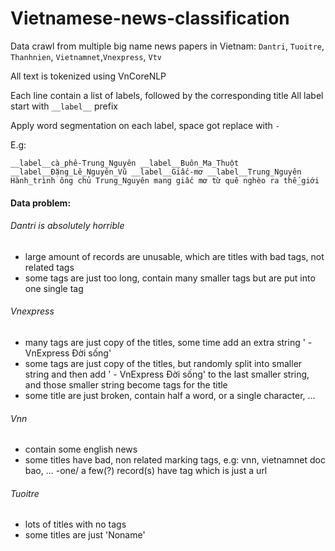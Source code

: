# Vietnamese-news-classification

Data crawl from multiple big name news papers in Vietnam: `Dantri`, `Tuoitre`, `Thanhnien`, `Vietnamnet`,`Vnexpress`, `Vtv`


All text is tokenized using VnCoreNLP

Each line contain a list of labels, followed by the corresponding title
All label start with ```__label__``` prefix

Apply word segmentation on each label, space got replace with ``-``

E.g: 
```
__label__cà_phê-Trung_Nguyên __label__Buôn_Ma_Thuột __label__Đặng_Lê_Nguyên_Vũ __label__Giấc-mơ __label__Trung_Nguyên Hành_trình ông chủ Trung_Nguyên mang giấc mơ từ quê nghèo ra thế_giới 
```










#### Data problem:  
 
###### Dantri is absolutely horrible
- large amount of records are unusable, which are titles with bad tags, not related tags
- some tags are just too long, contain many smaller tags but are put into one single tag

###### Vnexpress
- many tags are just copy of the titles, some time add an extra string ' - VnExpress Đời sống'
- some tags are just copy of the titles, but randomly split into smaller string and
then add ' - VnExpress Đời sống' to the last smaller string, and
those smaller string become tags for the title
- some title are just broken, contain half a word, or a single character, ...

###### Vnn
- contain some english news
- some titles have bad, non related marking tags, e.g: vnn, vietnamnet doc bao, ...
 -one/ a few(?) record(s) have tag which is just a url

###### Tuoitre
- lots of titles with no tags
- some titles are just 'Noname'
